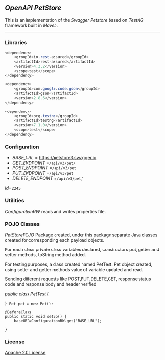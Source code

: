 



## *OpenAPI* *PetStore*

This is an implementation of the *Swagger Petstore* based on *TestNG* framework built in *Maven*.

****

### Libraries

```java
<dependency>
    <groupId>io.rest-assured</groupId>
    <artifactId>rest-assured</artifactId>
    <version>4.3.2</version>
    <scope>test</scope>
</dependency>
```



```java
<dependency>
    <groupId>com.google.code.gson</groupId>
    <artifactId>gson</artifactId>
    <version>2.8.6</version>
</dependency>
```



```java
<dependency>
    <groupId>org.testng</groupId>
    <artifactId>testng</artifactId>
    <version>7.1.0</version>
    <scope>test</scope>
</dependency>
```

### Configuration

- *BASE_URL* = https://petstore3.swagger.io
- *GET_ENDPOINT* =`/api/v3/pet/`
- *POST_ENDPOINT* =`/api/v3/pet`
- *PUT_ENDPOINT* =`/api/v3/pet`
- *DELETE_ENDPOINT* =`/api/v3/pet/`

*id*=`2245`

### Utilities

*ConfigurationRW* reads and writes properties file.

### **POJO Classes**

*PetStorePOJO* Package  created, under this package separate Java classes created for corresponding each payload objects.

For each class private class variables declared, constructors put, getter and setter methods, toString  method added.

For testing purposes, a class created named PetTest. Pet object created, using setter and getter methods value of variable updated and read.

Sending different requests like POST,PUT,DELETE,GET, response status code and response body and header verified

*public class PetTest* {

}`
    Pet pet = new Pet();`


    @BeforeClass
    public static void setup() {
        baseURI=ConfigurationRW.get("BASE_URL");
    
    }



### License

[Apache 2.0 License](http://www.apache.org/licenses/LICENSE-2.0)

















